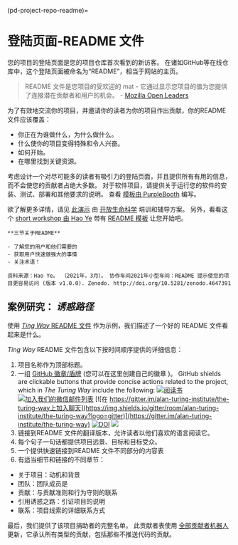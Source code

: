 (pd-project-repo-readme)=
# 登陆页面-README 文件

您的项目的登陆页面是您的项目仓库首次看到的新访客。 在诸如GitHub等在线仓库中，这个登陆页面被命名为“README”，相当于网站的主页。

> README 文件是您项目的受欢迎的 mat - 它通过显示您项目的值为您提供了连接潜在贡献者和用户的机会。 - [Mozilla Open Leaders](https://mozilla.github.io/open-leadership-training-series/articles/opening-your-project/write-a-great-project-readme/)

为了有效地交流你的项目，并邀请你的读者为你的项目作出贡献，你的README 文件应该覆盖：
* 你正在为谁做什么，为什么做什么。
* 什么使你的项目变得特殊和令人兴奋。
* 如何开始。
* 在哪里找到关键资源。

考虑设计一个对尽可能多的读者有吸引力的登陆页面，并且提供所有有用的信息，而不会使您的贡献者占绝大多数。 对于软件项目，请提供关于运行您的软件的安装、测试、部署和其他要求的说明。 查看 [模板由 PurpleBooth](https://github.com/PurpleBooth/a-good-readme-template) 编写。

欲了解更多详情，请见 [此演示](https://docs.google.com/presentation/d/e/2PACX-1vTvwtT3GddLaDr8J4ZEf8TkufiN_Wn1Kgv2xu6YSH8hgocb6LJ_WB82OzfcPeJ0b09_xyMOMSft7-Gq/pub?start=false&loop=false&delayms=3000) 由 [开放生命科学](https://openlifesci.org/) 培训和辅导方案。 另外，看看这个 [short workshop 由 Hao Ye](https://ha0ye.github.io/CW21-README-tips/) 带有 [README 模板](https://ha0ye.github.io/CW21-README-tips/template_README.html) 让您开始吧。

```{note}
**三节关于README**

- 了解您的用户和他们需要的
- 获取用户快速做强大的事情
- 关注术语！

资料来源：Hao Ye。 （2021年，3月）。 协作车间2021年小型车间：README 提示使您的项目更容易访问 (版本 v1.0.0). Zenodo. http://doi.org/10.5281/zenodo.4647391
```

## 案例研究： _诱惑路径_

使用 [_Ting Way_ README 文件](https://github.com/alan-turing-institute/the-turing-way/blob/main/README.md) 作为示例，我们描述了一个好的 README 文件看起来是什么。

_Ting Way_ README 文件包含以下按时间顺序提供的详细信息：
1. 项目名称作为顶部标题。
2. 一组 [GitHub 徽章/盾牌](https://github.com/badges/shields) (您可以在这里创建自己的徽章 [](https://shields.io/))。 GitHub shields are clickable buttons that provide concise actions related to the project, which in _The Turing Way_ include the following: [![阅读书](https://img.shields.io/badge/read-the%20book-blue.svg)](https://the-turing-way.netlify.com) [![加入我们的微信邮件列表](https://img.shields.io/badge/receive-our%20newsletter%20❤%EF%B8%8F-blueviolet.svg)](https://tinyletter.com/TuringWay) [![在 https://gitter.im/alan-turing-institute/the-turing-way上加入聊天](https://img.shields.io/gitter/room/alan-turing-institute/the-turing-way?logo=gitter)](https://gitter.im/alan-turing-institute/the-turing-way) [![DOI](https://zenodo.org/badge/DOI/10.5281/zenodo.3233853.svg)](https://doi.org/10.5281/zenodo.3233853) [![](https://img.shields.io/static/v1?label=TuringWay&message=I%20want%20to%20contribute!&color=yellow&logo=data%3Aimage%2Fpng%3Bbase64%2CiVBORw0KGgoAAAANSUhEUgAAABAAAAAQCAYAAAAf8%2F9hAAACYklEQVQ4jXXTy09TQRTH8f5VPhI1xoVxYURNAFcmRleaGDdGXQlKAYkLUARNfICoScGKpTyE3t5bkKD2AUQepUXB0gcgLTalD9rema8LKRVrT3I2k%2Fl95kwyY6BMfQiFqHaoVDlUBoJBZJl9hn8XRsIhqh0abd55tnWdrBA8WfBSpakMhUqhXUCJhKl2aLR65%2FEtLeGc%2BYoy5aHf46bX7cThctK%2BAw2HQkVAW41wzqHRMjNNRteR%2BQzGjg5udZtQ47FiO50gdLZ1nVbvPNUOFSUSxnB4sJ%2F0TjCTTjHk%2BoJl%2BRtqPEaL6zMH79Rw0dyDVVURqRgyn0EkN8jkshwZGsBQodgQyQ2kyDPsce859drjdqLRKE0D%2FZhHR5F6DpHc2B3%2FjF3BcFqxARIpBXXmt9ii67vAYDhIr8fNx0UfE3OzzC0sIHIpxNYqSPEHqFBsiFQMkU3h8vs5%2FvABTeNje6BCj%2FxcwzLlIZHYROq5v4EoIr2JyCbJ57Kobjd3u7o41v4I68pyCfTGrhSvUKHYAJD5bcTWGjKbJJdO4A8E6JyexP4rWgK8Vkb2AjK7hcxnmZybxfF9kff%2BhZJQofvXwhg7O4vAfU2l79ME79xOrjY3c9ZYVzZs8nvZf6%2BRQCRCTgiODg1iCK6vc6WtjZM1tzlRW8sNa99%2Fx64fH%2BNAQz0un49nfh%2BVmspAcKX4lKWUbMbjXOg2cf3Vy%2BLIoRWqekxc7nhB6%2FQ0lZqKJRBAyjKfKZFIcKixgVPPn3LTamFfUyPne7qp1Oz0Bn4g5d7vVAIUamJ2FqPZzCW7gvlHabBQvwE2XnlAiFRrOwAAAABJRU5ErkJggg%3D%3D)](https://github.com/alan-turing-institute/the-turing-way/blob/main/CONTRIBUTING.md)
3. 链接到README 文件的翻译版本，允许读者以他们喜欢的语言阅读它。
4. 每个句子一句话都提供项目远景、目标和目标受众。
5. 一个提供快速链接到README 文件不同部分的内容表
6. 有适当细节和链接的不同章节：
  - 关于项目：动机和背景
  - 团队：团队成员是
  - 贡献：与贡献准则和行为守则的联系
  - 引用诱惑之路：引证项目的说明
  - 联系：项目线索的详细联系方式

最后，我们提供了该项目捐助者的完整名单。 此贡献者表使用 [全部贡献者机器人](https://allcontributors.org) 更新，它承认所有类型的贡献，包括那些不推送代码的贡献。
